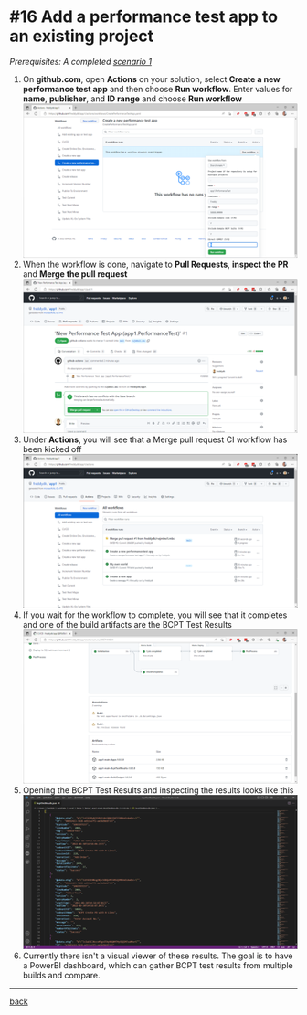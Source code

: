 # #16 Add a performance test app to an existing project
*Prerequisites: A completed [scenario 1](GetStarted.md)*

1. On **github.com**, open **Actions** on your solution, select **Create a new performance test app** and then choose **Run workflow**. Enter values for **name**, **publisher**, and **ID range** and choose **Run workflow**
![Run Workflow](/Scenarios/images/16a.png)
1. When the workflow is done, navigate to **Pull Requests**, **inspect the PR** and **Merge the pull request**
![Pull Request](/Scenarios/images/16b.png)
1. Under **Actions**, you will see that a Merge pull request CI workflow has been kicked off
![Workflows](/Scenarios/images/16c.png)
1. If you wait for the workflow to complete, you will see that it completes and one of the build artifacts are the BCPT Test Results
![Fail](/Scenarios/images/16d.png)
1. Opening the BCPT Test Results and inspecting the results looks like this
![Test failure](/Scenarios/images/16e.png)
1. Currently there isn't a visual viewer of these results. The goal is to have a PowerBI dashboard, which can gather BCPT test results from multiple builds and compare.

---
[back](/README.md)

